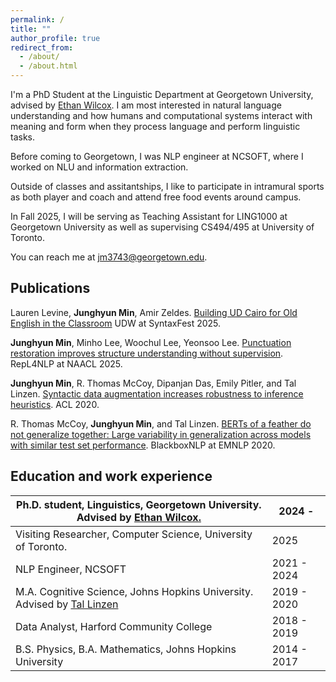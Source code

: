 ```yaml
---
permalink: /
title: ""
author_profile: true
redirect_from: 
  - /about/
  - /about.html
---
```


I'm a PhD Student at the Linguistic Department at Georgetown University,
advised by [Ethan Wilcox](https://wilcoxeg.github.io/).
I am most interested in natural language understanding and how humans and computational systems 
interact with meaning and form when they process language and perform linguistic tasks.

Before coming to Georgetown, I was NLP engineer at NCSOFT, where I worked on NLU and information extraction.

Outside of classes and assitantships, I like to participate in intramural sports as both player and coach and
attend free food events around campus.

In Fall 2025, I will be serving as Teaching Assistant for LING1000 at Georgetown University
as well as supervising CS494/495 at University of Toronto. 

You can reach me at [jm3743@georgetown.edu](mailto:jm3743@georgetown.edu).

## Publications
Lauren Levine, **Junghyun Min**, Amir Zeldes.
[Building UD Cairo for Old English in the Classroom](https://aclanthology.org/2025.udw-1.10/)
UDW at SyntaxFest 2025.

**Junghyun Min**, Minho Lee, Woochul Lee, Yeonsoo Lee. 
[Punctuation restoration improves structure understanding without supervision](https://aclanthology.org/2025.repl4nlp-1.10/).
RepL4NLP at NAACL 2025.

**Junghyun Min**, R. Thomas McCoy, Dipanjan Das, Emily Pitler, and Tal Linzen.
[Syntactic data augmentation increases robustness to inference heuristics](https://aclanthology.org/2020.acl-main.212/).
ACL 2020.

R. Thomas McCoy, **Junghyun Min**, and Tal Linzen. 
[BERTs of a feather do not generalize together: Large variability in generalization across models with similar test set performance](https://aclanthology.org/2020.blackboxnlp-1.21/).
BlackboxNLP at EMNLP 2020.

## Education and work experience

| Ph.D. student, Linguistics, Georgetown University. Advised by [Ethan Wilcox.](https://wilcoxeg.github.io/) | 2024 -      |
|------------------------------------------------------------------------------------------------------------|-------------|
| Visiting Researcher, Computer Science, University of Toronto.                                              | 2025        |
| NLP Engineer, NCSOFT                                                                                       | 2021 - 2024 |
| M.A. Cognitive Science, Johns Hopkins University. Advised by [Tal Linzen](https://tallinzen.net)           | 2019 - 2020 | 
| Data Analyst, Harford Community College                                                                    | 2018 - 2019 |
| B.S. Physics, B.A. Mathematics, Johns Hopkins University                                                   | 2014 - 2017 |

